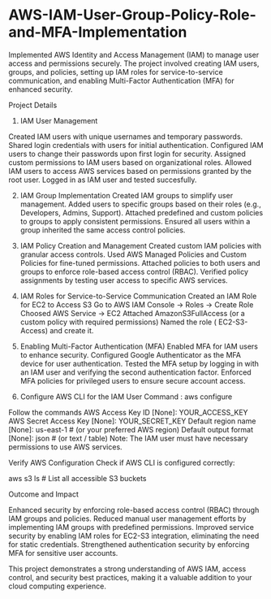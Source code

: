 # AWS-IAM-User-Group-Policy-Role-and-MFA-Implementation
Implemented AWS Identity and Access Management (IAM) to manage user access and permissions securely. The project involved creating IAM users, groups, and policies, setting up IAM roles for service-to-service communication, and enabling Multi-Factor Authentication (MFA) for enhanced security.

Project Details
1. IAM User Management

Created IAM users with unique usernames and temporary passwords.
Shared login credentials with users for initial authentication.
Configured IAM users to change their passwords upon first login for security.
Assigned custom permissions to IAM users based on organizational roles.
Allowed IAM users to access AWS services based on permissions granted by the root user.
Logged in as IAM user and tested succesfully.

2. IAM Group Implementation
Created IAM groups to simplify user management.
Added users to specific groups based on their roles (e.g., Developers, Admins, Support).
Attached predefined and custom policies to groups to apply consistent permissions.
Ensured all users within a group inherited the same access control policies.

3. IAM Policy Creation and Management
Created custom IAM policies with granular access controls.
Used AWS Managed Policies and Custom Policies for fine-tuned permissions.
Attached policies to both users and groups to enforce role-based access control (RBAC).
Verified policy assignments by testing user access to specific AWS services.

4. IAM Roles for Service-to-Service Communication
Created an IAM Role for EC2 to Access S3
Go to AWS IAM Console → Roles → Create Role
Choosed AWS Service → EC2
Attached AmazonS3FullAccess (or a custom policy with required permissions)
Named the role ( EC2-S3-Access) and create it.

6. Enabling Multi-Factor Authentication (MFA)
Enabled MFA for IAM users to enhance security.
Configured Google Authenticator as the MFA device for user authentication.
Tested the MFA setup by logging in with an IAM user and verifying the second authentication factor.
Enforced MFA policies for privileged users to ensure secure account access.

7. Configure AWS CLI for the IAM User
Command : aws configure

Follow the commands
AWS Access Key ID [None]: YOUR_ACCESS_KEY
AWS Secret Access Key [None]: YOUR_SECRET_KEY
Default region name [None]: us-east-1  # (or your preferred AWS region)
Default output format [None]: json     # (or text / table)
Note: The IAM user must have necessary permissions to use AWS services.

Verify AWS Configuration Check if AWS CLI is configured correctly:

aws s3 ls      # List all accessible S3 buckets

Outcome and Impact

Enhanced security by enforcing role-based access control (RBAC) through IAM groups and policies.
Reduced manual user management efforts by implementing IAM groups with predefined permissions.
Improved service security by enabling IAM roles for EC2-S3 integration, eliminating the need for static credentials.
Strengthened authentication security by enforcing MFA for sensitive user accounts.

This project demonstrates a strong understanding of AWS IAM, access control, and security best practices, making it a valuable addition to your cloud computing experience. 
